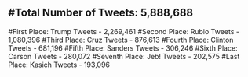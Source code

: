 #Total Number of Tweets: 5,888,688 
---
#First Place: Trump Tweets - 2,269,461
#Second Place: Rubio Tweets - 1,080,396
#Third Place: Cruz Tweets - 876,613
#Fourth Place: Clinton Tweets - 681,196
#Fifth Place: Sanders Tweets - 306,246
#Sixth Place: Carson Tweets - 280,072
#Seventh Place: Jeb! Tweets - 202,575
#Last Place: Kasich Tweets - 193,096
